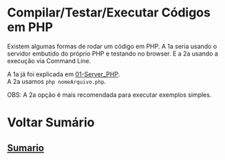 # Compilar/Testar/Executar Códigos em PHP
Existem algumas formas de rodar um código em PHP. A 1a seria usando o servidor embutido do próprio PHP e testando no browser. E a 2a usando a execução via Command Line.

A 1a já foi explicada em [01-Server_PHP](01-Server_PHP.md).  
A 2a usamos `php nomeArquivo.php`.

OBS: A 2a opção é mais recomendada para executar exemplos simples.

# Voltar Sumário
## [Sumario](00-Sumario.md)